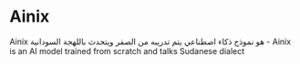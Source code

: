 # Ainix
Ainix هو نموذج ذكاء اصطناعي يتم تدريبه من الصفر ويتحدث باللهجة السودانية - Ainix is an AI model trained from scratch and talks Sudanese dialect
